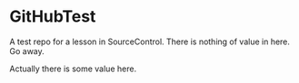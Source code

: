 # GitHubTest
A test repo for a lesson in SourceControl.
There is nothing of value in here. Go away.

Actually there is some value here.
